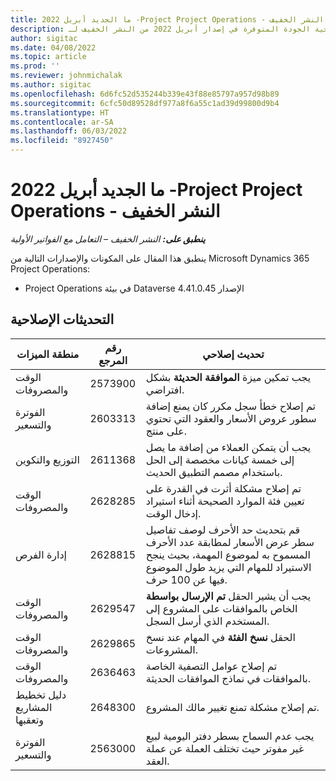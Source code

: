 ```yaml
---
title: ما الجديد أبريل 2022 -Project Project Operations - النشر الخفيف
description: يوفر هذا الموضوع معلومات حول التحديثات الإصلاحية الجودة المتوفرة في إصدار أبريل 2022 من النشر الخفيف لـ Microsoft Dynamics 365 Project Operations.
author: sigitac
ms.date: 04/08/2022
ms.topic: article
ms.prod: ''
ms.reviewer: johnmichalak
ms.author: sigitac
ms.openlocfilehash: 6d6fc52d535244b339e43f88e85797a957d98b89
ms.sourcegitcommit: 6cfc50d89528df977a8f6a55c1ad39d99800d9b4
ms.translationtype: HT
ms.contentlocale: ar-SA
ms.lasthandoff: 06/03/2022
ms.locfileid: "8927450"
---
```

# <a name="whats-new-april-2022---project-operations-lite-deployment"></a>ما الجديد أبريل 2022 -Project Project Operations - النشر الخفيف

_**ينطبق على:** النشر الخفيف – التعامل مع الفواتير الأولية_

ينطبق هذا المقال على المكونات والإصدارات التالية من Microsoft Dynamics 365 Project Operations:

- Project Operations في بيئة Dataverse الإصدار 4.41.0.45

## <a name="quality-updates"></a>التحديثات الإصلاحية

| منطقة الميزات | رقم المرجع | تحديث إصلاحي |
| --- | --- | --- |
| الوقت والمصروفات | 2573900 | يجب تمكين ميزة **الموافقة الحديثة** بشكل افتراضي. |
| الفوترة والتسعير | 2603313 | تم إصلاح خطأ سجل مكرر كان يمنع إضافة سطور عروض الأسعار والعقود التي تحتوي على منتج. |
| التوزيع والتكوين | 2611368 | يجب أن يتمكن العملاء من إضافة ما يصل إلى خمسة كيانات مخصصة إلى الحل باستخدام مصمم التطبيق الحديث. |
| الوقت والمصروفات | 2628285 | تم إصلاح مشكلة أثرت في القدرة على تعيين فئة الموارد الصحيحة أثناء استيراد إدخال الوقت. |
| إدارة الفرص| 2628815 | قم بتحديث حد الأحرف لوصف تفاصيل سطر عرض الأسعار لمطابقة عدد الأحرف المسموح به لموضوع المهمة، بحيث ينجح الاستيراد للمهام التي يزيد طول الموضوع فيها عن 100 حرف. |
| الوقت والمصروفات| 2629547 | يجب أن يشير الحقل **تم الإرسال بواسطة** الخاص بالموافقات على المشروع إلى المستخدم الذي أرسل السجل. |
| الوقت والمصروفات| 2629865 | الحقل **نسخ الفئة** في المهام عند نسخ المشروعات. |
| الوقت والمصروفات| 2636463 | تم إصلاح عوامل التصفية الخاصة بالموافقات في نماذج الموافقات الحديثة. |
| دليل تخطيط المشاريع وتعقبها | 2648300 | تم إصلاح مشكلة تمنع تغيير مالك المشروع. |
| الفوترة والتسعير | 2563000 | يجب عدم السماح بسطر دفتر اليومية لبيع غير مفوتر حيث تختلف العملة عن عملة العقد. |

